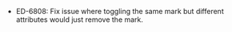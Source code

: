 - ED-6808: Fix issue where toggling the same mark but different attributes would just remove the mark.